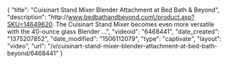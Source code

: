 {
    "title": "Cuisinart Stand Mixer Blender Attachment at Bed Bath & Beyond",
    "description": "http:\/\/www.bedbathandbeyond.com\/product.asp?SKU=14649620. The Cuisinart Stand Mixer becomes even more versatile with the 40-ounce glass Blender ...",
    "videoid": "6468441",
    "date_created": "1375207852",
    "date_modified": "1506112079",
    "type": "captivate",
    "layout": "video",
    "url": "\/v\/cuisinart-stand-mixer-blender-attachment-at-bed-bath-beyond\/6468441"
}